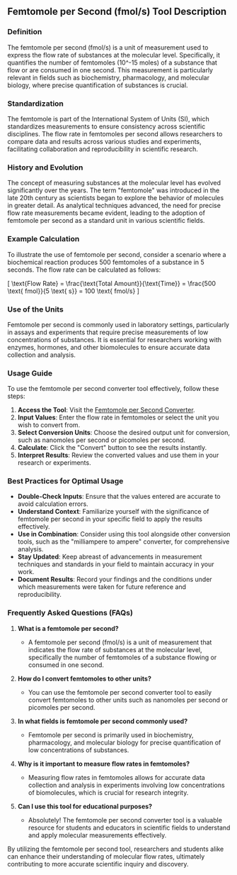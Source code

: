 ## Femtomole per Second (fmol/s) Tool Description

### Definition
The femtomole per second (fmol/s) is a unit of measurement used to express the flow rate of substances at the molecular level. Specifically, it quantifies the number of femtomoles (10^-15 moles) of a substance that flow or are consumed in one second. This measurement is particularly relevant in fields such as biochemistry, pharmacology, and molecular biology, where precise quantification of substances is crucial.

### Standardization
The femtomole is part of the International System of Units (SI), which standardizes measurements to ensure consistency across scientific disciplines. The flow rate in femtomoles per second allows researchers to compare data and results across various studies and experiments, facilitating collaboration and reproducibility in scientific research.

### History and Evolution
The concept of measuring substances at the molecular level has evolved significantly over the years. The term "femtomole" was introduced in the late 20th century as scientists began to explore the behavior of molecules in greater detail. As analytical techniques advanced, the need for precise flow rate measurements became evident, leading to the adoption of femtomole per second as a standard unit in various scientific fields.

### Example Calculation
To illustrate the use of femtomole per second, consider a scenario where a biochemical reaction produces 500 femtomoles of a substance in 5 seconds. The flow rate can be calculated as follows:

\[
\text{Flow Rate} = \frac{\text{Total Amount}}{\text{Time}} = \frac{500 \text{ fmol}}{5 \text{ s}} = 100 \text{ fmol/s}
\]

### Use of the Units
Femtomole per second is commonly used in laboratory settings, particularly in assays and experiments that require precise measurements of low concentrations of substances. It is essential for researchers working with enzymes, hormones, and other biomolecules to ensure accurate data collection and analysis.

### Usage Guide
To use the femtomole per second converter tool effectively, follow these steps:

1. **Access the Tool**: Visit the [Femtomole per Second Converter](https://www.inayam.co/unit-converter/flow_rate_mole).
2. **Input Values**: Enter the flow rate in femtomoles or select the unit you wish to convert from.
3. **Select Conversion Units**: Choose the desired output unit for conversion, such as nanomoles per second or picomoles per second.
4. **Calculate**: Click the "Convert" button to see the results instantly.
5. **Interpret Results**: Review the converted values and use them in your research or experiments.

### Best Practices for Optimal Usage
- **Double-Check Inputs**: Ensure that the values entered are accurate to avoid calculation errors.
- **Understand Context**: Familiarize yourself with the significance of femtomole per second in your specific field to apply the results effectively.
- **Use in Combination**: Consider using this tool alongside other conversion tools, such as the "milliampere to ampere" converter, for comprehensive analysis.
- **Stay Updated**: Keep abreast of advancements in measurement techniques and standards in your field to maintain accuracy in your work.
- **Document Results**: Record your findings and the conditions under which measurements were taken for future reference and reproducibility.

### Frequently Asked Questions (FAQs)

1. **What is a femtomole per second?**
   - A femtomole per second (fmol/s) is a unit of measurement that indicates the flow rate of substances at the molecular level, specifically the number of femtomoles of a substance flowing or consumed in one second.

2. **How do I convert femtomoles to other units?**
   - You can use the femtomole per second converter tool to easily convert femtomoles to other units such as nanomoles per second or picomoles per second.

3. **In what fields is femtomole per second commonly used?**
   - Femtomole per second is primarily used in biochemistry, pharmacology, and molecular biology for precise quantification of low concentrations of substances.

4. **Why is it important to measure flow rates in femtomoles?**
   - Measuring flow rates in femtomoles allows for accurate data collection and analysis in experiments involving low concentrations of biomolecules, which is crucial for research integrity.

5. **Can I use this tool for educational purposes?**
   - Absolutely! The femtomole per second converter tool is a valuable resource for students and educators in scientific fields to understand and apply molecular measurements effectively. 

By utilizing the femtomole per second tool, researchers and students alike can enhance their understanding of molecular flow rates, ultimately contributing to more accurate scientific inquiry and discovery.